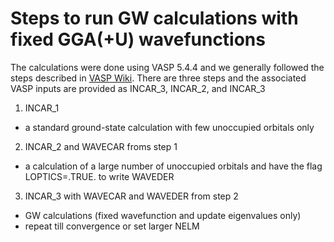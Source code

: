 # Steps to run GW calculations with fixed GGA(+U) wavefunctions

The calculations were done using VASP 5.4.4 and we generally followed the steps described in [VASP Wiki](https://www.vasp.at/wiki/index.php/Practical_guide_to_GW_calculations).
There are three steps and the associated VASP inputs are provided as INCAR\_3, INCAR\_2, and INCAR\_3 

1. INCAR\_1
* a standard ground-state calculation with few unoccupied orbitals only 

2. INCAR\_2  and  WAVECAR froms step 1 
* a calculation of a large number of unoccupied orbitals and have the flag LOPTICS=.TRUE. to write WAVEDER

3. INCAR\_3 with WAVECAR and WAVEDER from step 2
* GW calculations (fixed wavefunction and update eigenvalues only) 
* repeat till convergence or set larger NELM

